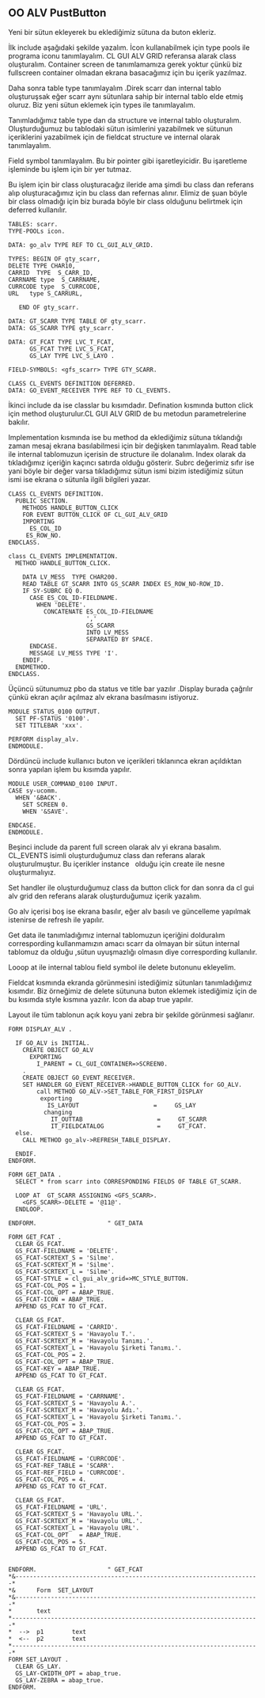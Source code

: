 ## OO ALV PustButton
Yeni bir sütun ekleyerek bu eklediğimiz sütuna da buton ekleriz.

İlk include aşağıdaki şekilde yazalım. İcon kullanabilmek için type pools ile programa iconu tanımlayalım.
CL GUI ALV GRID  referansa alarak class oluşturalım.
Container screen de tanımlamamıza gerek yoktur çünkü biz fullscreen container olmadan ekrana basacağımız için bu içerik yazılmaz.

Daha sonra table type tanımlayalım .Direk scarr dan internal tablo oluşturuşsak eğer scarr aynı sütunlara sahip bir internal tablo elde etmiş oluruz. Biz yeni sütun eklemek  için types ile tanımlayalım.

Tanımladığımız table type dan da structure ve internal tablo oluşturalım.
Oluşturduğumuz bu tablodaki sütun isimlerini yazabilmek ve sütunun içeriklerini yazabilmek için de fieldcat structure ve internal olarak tanımlayalım.

Field symbol tanımlayalım. Bu bir pointer gibi işaretleyicidir. Bu işaretleme işleminde bu işlem için bir yer tutmaz.

Bu işlem için bir class oluşturacağız ileride ama şimdi bu class dan referans alıp oluşturacağımız için bu class dan refernas alınır. Elimiz de şuan böyle bir class olmadığı için biz burada böyle bir class olduğunu belirtmek için deferred kullanılır.

```cadence
TABLES: scarr.
TYPE-POOLs icon.

DATA: go_alv TYPE REF TO CL_GUI_ALV_GRID.

TYPES: BEGIN OF gty_scarr,
DELETE TYPE CHAR10,
CARRID  TYPE  S_CARR_ID,
CARRNAME type  S_CARRNAME,
CURRCODE type  S_CURRCODE,
URL   type S_CARRURL,

   END OF gty_scarr.

DATA: GT_SCARR TYPE TABLE OF gty_scarr.
DATA: GS_SCARR TYPE gty_scarr.

DATA: GT_FCAT TYPE LVC_T_FCAT,
      GS_FCAT TYPE LVC_S_FCAT,
      GS_LAY TYPE LVC_S_LAYO .

FIELD-SYMBOLS: <gfs_scarr> TYPE GTY_SCARR.

CLASS CL_EVENTS DEFINITION DEFERRED.
DATA: GO_EVENT_RECEIVER TYPE REF TO CL_EVENTS.

```
İkinci include da ise classlar bu kısımdadır. Defination kısmında button click için method oluşturulur.CL GUI ALV GRID de bu metodun parametrelerine bakılır.

Implementation kısmında ise bu method da eklediğimiz sütuna tıklandığı zaman mesaj ekrana basılabilmesi için bir değişken tanımlayalım. Read table ile internal tablomuzun içerisin de structure ile dolanalım. Index olarak da tıkladığımız içeriğin kaçıncı satırda olduğu gösterir.
Subrc değerimiz sıfır ise yani böyle bir değer varsa tıkladığımız sütun ismi bizim istediğimiz sütun ismi ise ekrana o sütunla ilgili bilgileri yazar.

```cadence
CLASS CL_EVENTS DEFINITION.
  PUBLIC SECTION.
    METHODS HANDLE_BUTTON_CLICK
    FOR EVENT BUTTON_CLICK OF CL_GUI_ALV_GRID
    IMPORTING
      ES_COL_ID
     ES_ROW_NO.
ENDCLASS.

class CL_EVENTS IMPLEMENTATION.
  METHOD HANDLE_BUTTON_CLICK.

    DATA LV_MESS  TYPE CHAR200.
    READ TABLE GT_SCARR INTO GS_SCARR INDEX ES_ROW_NO-ROW_ID.
    IF SY-SUBRC EQ 0.
      CASE ES_COL_ID-FIELDNAME.
        WHEN 'DELETE'.
          CONCATENATE ES_COL_ID-FIELDNAME
                      ','
                      GS_SCARR
                      INTO LV_MESS
                      SEPARATED BY SPACE.
      ENDCASE.
      MESSAGE LV_MESS TYPE 'I'.
    ENDIF.
  ENDMETHOD.
ENDCLASS.
```
Üçüncü sütunumuz pbo da  status ve title bar yazılır .Display burada çağrılır çünkü ekran açılır açılmaz alv ekrana basılmasını istiyoruz.

```cadence
MODULE STATUS_0100 OUTPUT.
  SET PF-STATUS '0100'.
  SET TITLEBAR 'xxx'.

PERFORM display_alv.
ENDMODULE.
```

Dördüncü include kullanıcı buton ve içerikleri tıklanınca ekran açıldıktan sonra yapılan işlem bu kısımda yapılır. 

```cadence
MODULE USER_COMMAND_0100 INPUT.
CASE sy-ucomm.
  WHEN '&BACK'.
    SET SCREEN 0.
    WHEN '&SAVE'.

ENDCASE.
ENDMODULE.
```
Beşinci include da parent full screen olarak  alv yi ekrana basalım. CL_EVENTS isimli oluşturduğumuz class dan referans alarak oluşturulmuştur. Bu içerikler instance   olduğu için create ile nesne oluşturmalıyız. 

Set handler ile oluşturduğumuz class da button click  for dan sonra da cl gui alv grid den referans alarak oluşturduğumuz  içerik yazalım.

Go alv içerisi boş ise ekrana basılır, eğer alv basılı ve güncelleme yapılmak istenirse de refresh  ile yapılır.

Get data ile tanımladığımız internal tablomuzun içeriğini dolduralım correspording kullanmamızın amacı scarr da olmayan bir sütun  internal tablomuz da olduğu ,sütun uyuşmazlığı olmasın diye correspording kullanılır.

Looop at ile internal tablou field symbol ile delete butonunu ekleyelim.

Fieldcat kısmında ekranda görünmesini istediğimiz sütunları tanımladığımız kısımdır.
Biz örneğimiz de delete sütununa buton eklemek istediğimiz için de bu kısımda style kısmına yazılır.
Icon da abap true yapılır.

 Layout ile tüm tablonun açık koyu yani zebra bir şekilde görünmesi sağlanır.

 ```cadence
FORM DISPLAY_ALV .

  IF GO_ALV is INITIAL.
    CREATE OBJECT GO_ALV
      EXPORTING
        I_PARENT = CL_GUI_CONTAINER=>SCREEN0.
    .
    CREATE OBJECT GO_EVENT_RECEIVER.
    SET HANDLER GO_EVENT_RECEIVER->HANDLE_BUTTON_CLICK for GO_ALV.
        call METHOD GO_ALV->SET_TABLE_FOR_FIRST_DISPLAY
         exporting
           IS_LAYOUT                     =     GS_LAY
          changing
            IT_OUTTAB                     =     GT_SCARR
            IT_FIELDCATALOG               =     GT_FCAT.
  else.
    CALL METHOD go_alv->REFRESH_TABLE_DISPLAY.

  ENDIF.
ENDFORM.

FORM GET_DATA .
  SELECT * from scarr into CORRESPONDING FIELDS OF TABLE GT_SCARR.

  LOOP AT  GT_SCARR ASSIGNING <GFS_SCARR>.
    <GFS_SCARR>-DELETE = '@11@'.
  ENDLOOP.

ENDFORM.                    " GET_DATA

FORM GET_FCAT .
  CLEAR GS_FCAT.
  GS_FCAT-FIELDNAME = 'DELETE'.
  GS_FCAT-SCRTEXT_S = 'Silme'.
  GS_FCAT-SCRTEXT_M = 'Silme'.
  GS_FCAT-SCRTEXT_L = 'Silme'.
  GS_FCAT-STYLE = cl_gui_alv_grid=>MC_STYLE_BUTTON.
  GS_FCAT-COL_POS = 1.
  GS_FCAT-COL_OPT = ABAP_TRUE.
  GS_FCAT-ICON = ABAP_TRUE.
  APPEND GS_FCAT TO GT_FCAT.

  CLEAR GS_FCAT.
  GS_FCAT-FIELDNAME = 'CARRID'.
  GS_FCAT-SCRTEXT_S = 'Havayolu T.'.
  GS_FCAT-SCRTEXT_M = 'Havayolu Tanımı.'.
  GS_FCAT-SCRTEXT_L = 'Havayolu Şirketi Tanımı.'.
  GS_FCAT-COL_POS = 2.
  GS_FCAT-COL_OPT = ABAP_TRUE.
  GS_FCAT-KEY = ABAP_TRUE.
  APPEND GS_FCAT TO GT_FCAT.

  CLEAR GS_FCAT.
  GS_FCAT-FIELDNAME = 'CARRNAME'.
  GS_FCAT-SCRTEXT_S = 'Havayolu A.'.
  GS_FCAT-SCRTEXT_M = 'Havayolu Adı.'.
  GS_FCAT-SCRTEXT_L = 'Havayolu Şirketi Tanımı.'.
  GS_FCAT-COL_POS = 3.
  GS_FCAT-COL_OPT = ABAP_TRUE.
  APPEND GS_FCAT TO GT_FCAT.

  CLEAR GS_FCAT.
  GS_FCAT-FIELDNAME = 'CURRCODE'.
  GS_FCAT-REF_TABLE = 'SCARR'.
  GS_FCAT-REF_FIELD = 'CURRCODE'.
  GS_FCAT-COL_POS = 4.
  APPEND GS_FCAT TO GT_FCAT.

  CLEAR GS_FCAT.
  GS_FCAT-FIELDNAME = 'URL'.
  GS_FCAT-SCRTEXT_S = 'Havayolu URL.'.
  GS_FCAT-SCRTEXT_M = 'Havayolu URL.'.
  GS_FCAT-SCRTEXT_L = 'Havayolu URL'.
  GS_FCAT-COL_OPT   = ABAP_TRUE.
  GS_FCAT-COL_POS = 5.
  APPEND GS_FCAT TO GT_FCAT.


ENDFORM.                    " GET_FCAT
*&---------------------------------------------------------------------*
*&      Form  SET_LAYOUT
*&---------------------------------------------------------------------*
*       text
*----------------------------------------------------------------------*
*  -->  p1        text
*  <--  p2        text
*----------------------------------------------------------------------*
FORM SET_LAYOUT .
  CLEAR GS_LAY.
  GS_LAY-CWIDTH_OPT = abap_true.
  GS_LAY-ZEBRA = abap_true.
ENDFORM.
```



